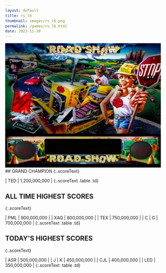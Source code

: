 ```yaml
---
layout: default
title: rs_l6
thumbnail: images/rs_l6.png
permalink: /games/rs_l6.html
date: 2023-11-30
---
```


<img src="../images/rs_l6.png" class="gameThumbnail img-fluid mx-auto align-middle">
## GRAND CHAMPION
{:.scoreText}

| TED | 1,200,000,000 | 
{:.scoreText .table .td}

## ALL TIME HIGHEST SCORES
{:.scoreText}

| PML | 900,000,000 | 
| XAQ | 800,000,000 | 
| TEX | 750,000,000 | 
| C | G | 700,000,000 | 
{:.scoreText .table .td}

## TODAY'S HIGHEST SCORES
{:.scoreText}

| ASR | 500,000,000 | 
| J | K | 450,000,000 | 
| CJL | 400,000,000 | 
| LED | 350,000,000 | 
{:.scoreText .table .td}
